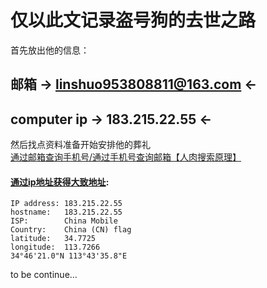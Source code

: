# 仅以此文记录盗号狗的去世之路  
首先放出他的信息：  
## 邮箱 -> linshuo953808811@163.com <-   
## computer ip -> 183.215.22.55 <-

然后找点资料准备开始安排他的葬礼  
[通过邮箱查询手机号/通过手机号查询邮箱【人肉搜索原理】](https://blog.csdn.net/huqianxun/article/details/54646497)  

#### [通过ip地址获得大致地址](https://www.speedguide.net/ip/183.215.22.55):
    IP address:	183.215.22.55  
    hostname:	183.215.22.55  
    ISP:	    China Mobile  
    Country:	China (CN) flag  
    latitude:	34.7725  
    longitude:	113.7266  
    34°46'21.0"N 113°43'35.8"E



to be continue...
